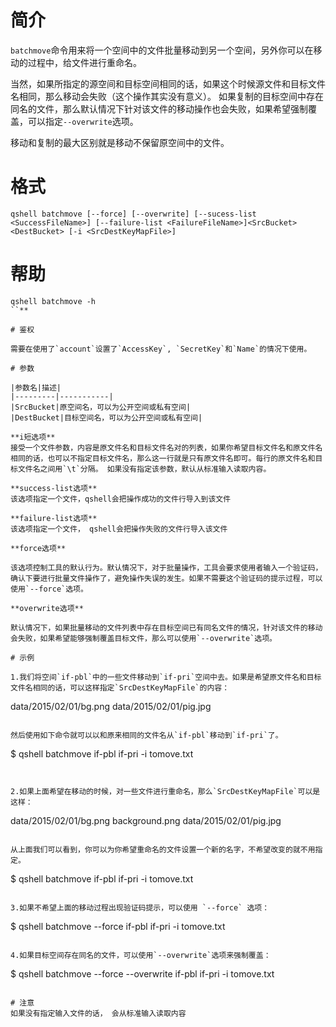 # 简介

`batchmove`命令用来将一个空间中的文件批量移动到另一个空间，另外你可以在移动的过程中，给文件进行重命名。

当然，如果所指定的源空间和目标空间相同的话，如果这个时候源文件和目标文件名相同，那么移动会失败（这个操作其实没有意义）。
如果复制的目标空间中存在同名的文件，那么默认情况下针对该文件的移动操作也会失败，如果希望强制覆盖，可以指定`--overwrite`选项。

移动和复制的最大区别就是移动不保留原空间中的文件。

# 格式

```
qshell batchmove [--force] [--overwrite] [--sucess-list <SuccessFileName>] [--failure-list <FailureFileName>]<SrcBucket> <DestBucket> [-i <SrcDestKeyMapFile>]
```

# 帮助
```
qshell batchmove -h
``**

# 鉴权

需要在使用了`account`设置了`AccessKey`, `SecretKey`和`Name`的情况下使用。

# 参数

|参数名|描述|
|---------|-----------|
|SrcBucket|原空间名，可以为公开空间或私有空间|
|DestBucket|目标空间名，可以为公开空间或私有空间|

**i短选项**
接受一个文件参数，内容是原文件名和目标文件名对的列表，如果你希望目标文件名和原文件名相同的话，也可以不指定目标文件名，那么这一行就是只有原文件名即可。每行的原文件名和目标文件名之间用`\t`分隔。 如果没有指定该参数，默认从标准输入读取内容。

**success-list选项**
该选项指定一个文件，qshell会把操作成功的文件行导入到该文件

**failure-list选项**
该选项指定一个文件， qshell会把操作失败的文件行导入该文件

**force选项**

该选项控制工具的默认行为。默认情况下，对于批量操作，工具会要求使用者输入一个验证码，确认下要进行批量文件操作了，避免操作失误的发生。如果不需要这个验证码的提示过程，可以使用`--force`选项。

**overwrite选项**

默认情况下，如果批量移动的文件列表中存在目标空间已有同名文件的情况，针对该文件的移动会失败，如果希望能够强制覆盖目标文件，那么可以使用`--overwrite`选项。

# 示例

1.我们将空间`if-pbl`中的一些文件移动到`if-pri`空间中去。如果是希望原文件名和目标文件名相同的话，可以这样指定`SrcDestKeyMapFile`的内容：

```
data/2015/02/01/bg.png
data/2015/02/01/pig.jpg
```

然后使用如下命令就可以以和原来相同的文件名从`if-pbl`移动到`if-pri`了。

```
$ qshell batchmove if-pbl if-pri -i tomove.txt
```


2.如果上面希望在移动的时候，对一些文件进行重命名，那么`SrcDestKeyMapFile`可以是这样：

```
data/2015/02/01/bg.png	background.png
data/2015/02/01/pig.jpg
```

从上面我们可以看到，你可以为你希望重命名的文件设置一个新的名字，不希望改变的就不用指定。

```
$ qshell batchmove if-pbl if-pri -i tomove.txt
```

3.如果不希望上面的移动过程出现验证码提示，可以使用 `--force` 选项：

```
$ qshell batchmove --force if-pbl if-pri -i tomove.txt
```

4.如果目标空间存在同名的文件，可以使用`--overwrite`选项来强制覆盖：

```
$ qshell batchmove --force --overwrite if-pbl if-pri -i tomove.txt
```

# 注意
如果没有指定输入文件的话， 会从标准输入读取内容
